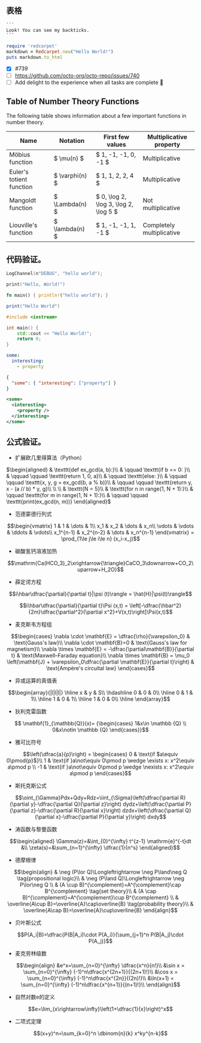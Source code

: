 ## 表格

````
```
Look! You can see my backticks.
```
````

```ruby
require 'redcarpet'
markdown = Redcarpet.new("Hello World!")
puts markdown.to_html
```

- [x] #739
- [ ] https://github.com/octo-org/octo-repo/issues/740
- [ ] Add delight to the experience when all tasks are complete :tada:

Table of Number Theory Functions
--------------------------------

The following table shows information about a few important functions
in number theory.

| Name                     | Notation       | First few values                      | Multiplicative property   |
| ------------------------ | -------------- | ------------------------------------- | ------------------------- |
| Möbius function          | $ \mu(n) $     | $ 1, -1, -1, 0, -1 $                  | Multiplicative            |
| Euler's totient function | $ \varphi(n) $ | $ 1, 1, 2, 2, 4 $                     | Multiplicative            |
| Mangoldt function        | $ \Lambda(n) $ | $ 0, \log 2, \log 3, \log 2, \log 5 $ | Not multiplicative        |
| Liouville's function     | $ \lambda(n) $ | $ 1, -1, -1, 1, -1 $                  | Completely multiplicative |

## 代码验证。

```swift reds
LogChannel(n"DEBUG", "hello world");
```

```swift
print("Hello, World!") 
```

```rust
fn main() { println!("hello world"); }
```

```lua
print("Hello World")
```

```cpp
#include <iostream>

int main() {
    std::cout << "Hello World!";
    return 0;
}
```

```yaml
some:
  interesting:
    - property
```

```json
{
  "some": { "interesting": ["property"] }
}
```

```xml
<some>
  <interesting>
    <property />
  </interesting>
</some>
```

## 公式验证。

- 扩展欧几里得算法（Python）

$\begin{aligned}
& \texttt{def ex_gcd(a, b):}\\
& \qquad \texttt{if b == 0: }\\
& \qquad \qquad \texttt{return 1, 0, a}\\
& \qquad \texttt{else: }\\
& \qquad \qquad \texttt{x, y, g = ex_gcd(b, a % b)}\\
& \qquad \qquad \texttt{return y, x - (a // b) * y, g}\\
\\
\\
& \texttt{N = 5}\\
& \texttt{for n in range(1, N + 1):}\\
& \qquad \texttt{for m in range(1, N + 1):}\\
& \qquad \qquad \texttt{print(ex_gcd(n, m))}
\end{aligned}$

- 范德蒙德行列式

$$\begin{vmatrix}
1   & 1   & \dots & 1\\
x_1 & x_2 & \dots & x_n\\
\vdots & \vdots & \ddots & \vdots\\
x_1^{n-1} & x_2^{n-2} & \dots & x_n^{n-1}
\end{vmatrix} = \prod_{1\le j\le i\le n} (x_i-x_j)$$

- 碳酸氢钙溶液加热

$$\mathrm{Ca(HCO_3)_2\xrightarrow{\triangle}CaCO_3\downarrow+CO_2\uparrow+H_2O}$$

- 薛定谔方程

$$i\hbar\dfrac{\partial}{\partial t}|\psi (t)\rangle = \hat{H}|\psi(t)\rangle$$

$$i\hbar\dfrac{\partial}{\partial t}\Psi (x,t) = \left[-\dfrac{\hbar^2}{2m}\dfrac{\partial^2}{\partial x^2}+V(x,t)\right]\Psi(x,t)$$


- 麦克斯韦方程组

$$\begin{cases}
\nabla \cdot \mathbf{E} = \dfrac{\rho}{\varepsilon_0} & \text{Gauss's law}\\
\nabla \cdot \mathbf{B}=0 & \text{Gauss's law for magnetism}\\
\nabla \times \mathbf{E} = -\dfrac{\partial\mathbf{B}}{\partial t} & \text{Maxwell–Faraday equation}\\
\nabla \times \mathbf{B} =  \mu_0 \left(\mathbf{J} + \varepsilon_0\dfrac{\partial \mathbf{E}}{\partial t}\right) & \text{Ampère's circuital law}
\end{cases}$$


- 异或运算的真值表

$$\begin{array}{|l|l|l|}
\hline
x & y & S\\
\hdashline
0 & 0 & 0\\
\hline
0 & 1 & 1\\
\hline
1 & 0 & 1\\
\hline
1 & 0 & 0\\
\hline
\end{array}$$

- 狄利克雷函数

$$ \mathbf{1}_{\mathbb{Q}}(x)=
{\begin{cases}
1&x\in \mathbb {Q} \\
0&x\notin \mathbb {Q}
\end{cases}}$$

- 雅可比符号

$$\left(\dfrac{a}{p}\right) =
\begin{cases}
0 & \text{if $a\equiv 0\pmod{p}$}\\
1 & \text{if }a\not\equiv 0\pmod p \wedge \exists  x: x^2\equiv a\pmod p \\
-1 & \text{if }a\not\equiv 0\pmod p \wedge \nexists  x: x^2\equiv a\pmod p
\end{cases}$$

- 斯托克斯公式

$$\oint_{\Gamma}Pdx+Qdy+Rdz=\iint_{\Sigma}\left(\dfrac{\partial R}{\partial y}-\dfrac{\partial Q}{\partial z}\right) dydz+\left(\dfrac{\partial P}{\partial z}-\dfrac{\partial R}{\partial x}\right) dzdx+\left(\dfrac{\partial Q}{\partial x}-\dfrac{\partial P}{\partial y}\right) dxdy$$

- 涛函数与黎曼函数

$$\begin{aligned}
\Gamma(z)=&\int_{0}^{\infty} t^{z-1} \mathrm{e}^{-t}dt &\\
\zeta(s)=&\sum_{n=1}^{\infty} \dfrac{1}{n^s}
\end{aligned}$$

- 德摩根律

$$\begin{align}
& \neg (P\lor Q)\Longleftrightarrow \neg P\land\neg Q \tag{propositional logic}\\
& \neg (P\land Q)\Longleftrightarrow \neg P\lor\neg Q \\
& (A \cup B)^{\complement}=A^{\complement}\cap B^{\complement} \tag{set theory}\\
& (A \cap B)^{\complement}=A^{\complement}\cup B^{\complement} \\
& \overline{A\cup B}=\overline{A}\cap\overline{B} \tag{probability theory}\\
& \overline{A\cap B}=\overline{A}\cup\overline{B}
\end{align}$$

- 贝叶斯公式

$$P(A_i|B)=\dfrac{P(B|A_i)\cdot P(A_i)}{\sum_{j=1}^n P(B|A_j)\cdot P(A_j)}$$

- 麦克劳林级数

$$\begin{align}
&e^x=\sum_{n=0}^{\infty} \dfrac{x^n}{n!}\\
&\sin x = \sum_{n=0}^{\infty} (-1)^n\dfrac{x^{2n+1}}{(2n+1)!}\\
&\cos x = \sum_{n=0}^{\infty} (-1)^n\dfrac{x^{2n}}{(2n)!}\\
&\ln(x+1) = \sum_{n=0}^{\infty} (-1)^n\dfrac{x^{n+1}}{(n+1)!}\\
\end{align}$$

- 自然对数e的定义

$$e=\lim_{x\rightarrow\infty}\left(1+\dfrac{1}{x}\right)^x$$

- 二项式定理

$$(x+y)^n=\sum_{k=0}^n \dbinom{n}{k} x^ky^{n-k}$$